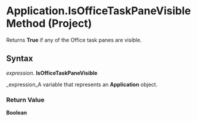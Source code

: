 
# Application.IsOfficeTaskPaneVisible Method (Project)

Returns  **True** if any of the Office task panes are visible.


## Syntax

 _expression_. **IsOfficeTaskPaneVisible**

 _expression_A variable that represents an  **Application** object.


### Return Value

 **Boolean**

